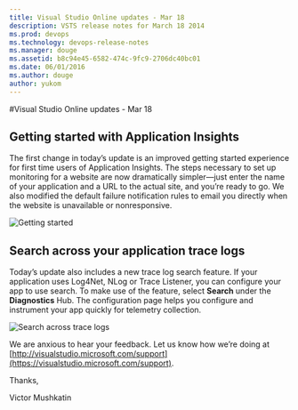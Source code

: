 ```yaml
---
title: Visual Studio Online updates - Mar 18
description: VSTS release notes for March 18 2014
ms.prod: devops
ms.technology: devops-release-notes
ms.manager: douge
ms.assetid: b8c94e45-6582-474c-9fc9-2706dc40bc01
ms.date: 06/01/2016
ms.author: douge
author: yukom
---
```


#Visual Studio Online updates - Mar 18

## Getting started with Application Insights

The first change in today’s update is an improved getting started experience for first time users of Application Insights. The steps necessary to set up monitoring for a website are now dramatically simpler—just enter the name of your application and a URL to the actual site, and you’re ready to go. We also modified the default failure notification rules to email you directly when the website is unavailable or nonresponsive.

![Getting started](_img/3_18_01.png)

## Search across your application trace logs

Today’s update also includes a new trace log search feature. If your application uses Log4Net, NLog or Trace Listener, you can configure your app to use search. To make use of the feature, select **Search** under the **Diagnostics** Hub. The configuration page helps you configure and instrument your app quickly for telemetry collection.

![Search across trace logs](_img/3_18_02.png)

We are anxious to hear your feedback. Let us know how we’re doing at [http://visualstudio.microsoft.com/support](https://visualstudio.microsoft.com/support).

Thanks,

Victor Mushkatin